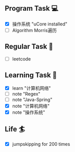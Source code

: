 

## Program Task  💻
- [x] 操作系统 "uCore installed"
- [ ] Algorithm Morris遍历

## Regular Task  🤡
- [ ] leetcode

## Learning Task 🎯
- [x] learn "计算机网络"
- [ ] note "Regex"
- [ ] note "Java-Spring"
- [x] note "计算机网络"
- [x] note "操作系统"

## Life 🏄
- [x] jumpskipping for 200 times